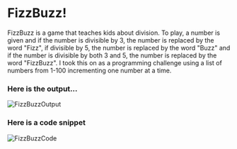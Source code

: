 # FizzBuzz!
FizzBuzz is a game that teaches kids about division. To play, a number is given and if the number is divisible by 3, the number is replaced by the word "Fizz", if divisible by 5, the number is replaced by the word "Buzz" and if the number is divisible by both 3 and 5, the number is replaced by the word "FizzBuzz". I took this on as a programming challenge using a list of numbers from 1-100 incrementing one number at a time. 

### Here is the output...

![FizzBuzzOutput](https://itstaraking.github.io/FizzBuzz/FixxBuzzCSharp/FBImage.png)

### Here is a code snippet 

![FizzBuzzCode](https://itstaraking.github.io/FizzBuzz/FixxBuzzCSharp/FBImage.png)
